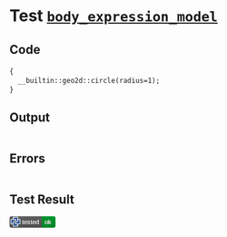 # Test [`body_expression_model`](/doc/tests/statement_usage.md#L664)

## Code

```µcad
{
  __builtin::geo2d::circle(radius=1);
}

```

## Output

```,plain
```

## Errors

```,plain
```

## Test Result

![OK](/doc/tests/.test/body_expression_model.png)
